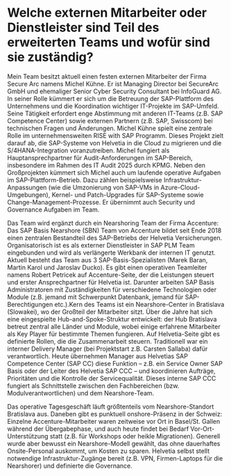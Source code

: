 # Welche externen Mitarbeiter oder Dienstleister sind Teil des erweiterten Teams und wofür sind sie zuständig?

Mein Team besitzt aktuell einen festen externen Mitarbeiter der Firma Secure Arc namens Michel Kühne. Er ist Managing Director bei SecureArc GmbH und ehemaliger Senior Cyber Security Consultant bei InfoGuard AG. In seiner Rolle kümmert er sich um die Betreuung der SAP-Plattform des Unternehmens und die Koordination wichtiger IT-Projekte im SAP-Umfeld. Seine Tätigkeit erfordert enge Abstimmung mit anderen IT-Teams (z.B. SAP Competence Center) sowie externen Partnern (z.B. SAP, Swisscom) bei technischen Fragen und Änderungen. Michel Kühne spielt eine zentrale Rolle im unternehmensweiten RISE with SAP Programm. Dieses Projekt zielt darauf ab, die SAP-Systeme von Helvetia in die Cloud zu migrieren und die S/4HANA-Integration voranzutreiben. Michel fungiert als Hauptansprechpartner für Audit-Anforderungen im SAP-Bereich, insbesondere im Rahmen des IT Audit 2025 durch KPMG. Neben den Großprojekten kümmert sich Michel auch um laufende operative Aufgaben im SAP-Plattform-Betrieb. Dazu zählen beispielsweise Infrastruktur-Anpassungen (wie die Umzonierung von SAP-VMs in Azure-Cloud-Umgebungen), Kernel- und Patch-Upgrades für SAP-Systeme sowie Change-Management-Prozesse. Er übernimmt auch Security und Governance Aufgaben im Team.

Das Team wird ergänzt durch ein Nearshoring Team der Firma Accenture: Das SAP Basis Nearshore (SBN) Team von Accenture bildet seit Ende 2018 einen zentralen Bestandteil des SAP-Betriebs der Helvetia Versicherungen. Organisatorisch ist es als externer Dienstleister in SAP PLM Team eingebunden und wird als verlängerte Werkbank der internen IT genutzt. Aktuell besteht das Team aus 3 SAP-Basis-Spezialisten (Marek Baran, Martin Karol und Jaroslav Ducko). Es gibt einen operativen Teamleiter namens Robert Petricek auf Accenture-Seite, der die Leistungen steuert und erster Ansprechpartner für Helvetia ist. Darunter arbeiten SAP Basis Administratoren mit Zuständigkeiten für verschiedene Technologien oder Module (z.B. jemand mit Schwerpunkt Datenbank, jemand für SAP-Berechtigungen etc.).Kern des Teams ist ein Nearshore-Center in Bratislava (Slowakei), wo der Großteil der Mitarbeiter sitzt. Über die Jahre hat sich eine eingespielte Hub-and-Spoke-Struktur entwickelt: der Hub Bratislava betreut zentral alle Länder und Module, wobei einige erfahrene Mitarbeiter als Key Player für bestimmte Themen fungieren. Auf Helvetia-Seite gibt es definierte Rollen, die die Zusammenarbeit steuern. Traditionell war ein interner Delivery Manager (bei Projektstart z.B. Carsten Sallaba) dafür verantwortlich. Heute übernehmen Manager aus Helvetias SAP Competence Center (SAP CC) diese Funktion – z.B. ein Service Owner SAP Basis oder der Leiter des Helvetia SAP CCC – und koordinieren Aufträge, Prioritäten und die Kontrolle der Servicequalität. Dieses interne SAP CCC fungiert als Schnittstelle zwischen den Fachbereichen (bzw. Modulverantwortlichen) und dem Nearshore-Team.

Das operative Tagesgeschäft läuft größtenteils vom Nearshore-Standort Bratislava aus. Daneben gibt es punktuell onshore-Präsenz in der Schweiz: Einzelne Accenture-Mitarbeiter waren zeitweise vor Ort in Basel/St. Gallen während der Übergabephase, und auch heute findet bei Bedarf Vor-Ort-Unterstützung statt (z.B. für Workshops oder heikle Migrationen). Generell wurde aber bewusst ein Nearshore-Modell gewählt, das ohne dauerhaftes Onsite-Personal auskommt, um Kosten zu sparen. Helvetia selbst stellt notwendige Infrastruktur-Zugänge bereit (z.B. VPN, Firmen-Laptops für die Nearshorer) und definierte die Governance.

